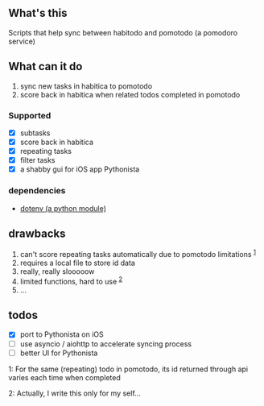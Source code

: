 ## What's this

Scripts that help sync between habitodo and pomotodo (a pomodoro service)

## What can it do

1. sync new tasks in habitica to pomotodo
2. score back in habitica when related todos completed in pomotodo

### Supported

- [x] subtasks
- [x] score back in habitica
- [x] repeating tasks
- [x] filter tasks
- [x] a shabby gui for iOS app Pythonista

### dependencies

- [dotenv (a python module)](https://github.com/theskumar/python-dotenv)

## drawbacks

1. can't score repeating tasks automatically due to pomotodo limitations <sup>[1](#fn1)</sup>
2. requires a local file to store id data
3. really, really slooooow
4. limited functions, hard to use <sup>[2](#fn1)</sup>
5. ...

## todos

- [x] port to  Pythonista on iOS
- [ ] use asyncio / aiohttp to accelerate syncing process
- [ ] better UI for Pythonista

<a name="fn1">1</a>: For the same (repeating) todo in pomotodo, its id returned through api varies each time when completed

<a name="fn2">2</a>: Actually, I write this only for my self…